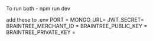To run both - npm run dev

add these to .env
PORT = 
MONGO_URL=
JWT_SECRET=
BRAINTREE_MERCHANT_ID =
BRAINTREE_PUBLIC_KEY =
BRAINTREE_PRIVATE_KEY =
